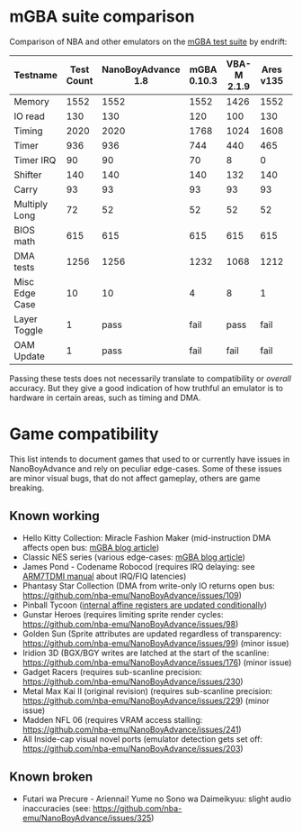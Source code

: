 
# mGBA suite comparison

Comparison of NBA and other emulators on the [mGBA test suite](https://github.com/mgba-emu/suite) by endrift:

Testname      | Test Count | NanoBoyAdvance 1.8 | mGBA 0.10.3 |    VBA-M 2.1.9 | Ares v135 | SkyEmu V3  |
--------------|------------|--------------------|-------------|----------------|-----------|------------|
Memory        |       1552 |               1552 |        1552 |           1426 |      1552 |       1552 |
IO read       |        130 |                130 |         120 |            100 |       130 |        130 |
Timing        |       2020 |               2020 |        1768 |           1024 |      1608 |       2020 |
Timer         |        936 |                936 |         744 |            440 |       465 |        706 |
Timer IRQ     |         90 |                 90 |          70 |              8 |         0 |         90 |
Shifter       |        140 |                140 |         140 |            132 |       140 |        140 |
Carry         |         93 |                 93 |          93 |             93 |        93 |         93 |
Multiply Long |         72 |                 52 |          52 |             52 |        52 |         52 |
BIOS math     |        615 |                615 |         615 |            615 |       615 |        615 |
DMA tests     |       1256 |               1256 |        1232 |           1068 |      1212 |       1256 |
Misc Edge Case|         10 |                 10 |           4 |              8 |         1 |          4 |
Layer Toggle  |          1 |               pass |        fail |           pass |      fail |       pass |
OAM Update    |          1 |               pass |        fail |           fail |      fail |       pass |

Passing these tests does not necessarily translate to compatibility or *overall* accuracy.
But they give a good indication of how truthful an emulator is to hardware in certain areas, such as timing and DMA.

# Game compatibility

This list intends to document games that used to or currently have issues in NanoBoyAdvance and rely on peculiar edge-cases.
Some of these issues are minor visual bugs, that do not affect gameplay, others are game breaking.

## Known working

- Hello Kitty Collection: Miracle Fashion Maker (mid-instruction DMA affects open bus: [mGBA blog article](https://mgba.io/2020/01/25/infinite-loop-holy-grail/))
- Classic NES series (various edge-cases: [mGBA blog article](https://mgba.io/2014/12/28/classic-nes/))
- James Pond - Codename Robocod (requires IRQ delaying: see [ARM7TDMI manual](https://documentation-service.arm.com/static/5e8e1323fd977155116a3129?token=) about IRQ/FIQ latencies)
- Phantasy Star Collection (DMA from write-only IO returns open bus: https://github.com/nba-emu/NanoBoyAdvance/issues/109)
- Pinball Tycoon ([internal affine registers are updated conditionally](https://github.com/mgba-emu/mgba/issues/1668#issuecomment-925306878))
- Gunstar Heroes (requires limiting sprite render cycles: https://github.com/nba-emu/NanoBoyAdvance/issues/98)
- Golden Sun (Sprite attributes are updated regardless of transparency: https://github.com/nba-emu/NanoBoyAdvance/issues/99) (minor issue)
- Iridion 3D (BGX/BGY writes are latched at the start of the scanline: https://github.com/nba-emu/NanoBoyAdvance/issues/176) (minor issue)
- Gadget Racers (requires sub-scanline precision: https://github.com/nba-emu/NanoBoyAdvance/issues/230)
- Metal Max Kai II (original revision) (requires sub-scanline precision: https://github.com/nba-emu/NanoBoyAdvance/issues/229) (minor issue)
- Madden NFL 06 (requires VRAM access stalling: https://github.com/nba-emu/NanoBoyAdvance/issues/241)
- All Inside-cap visual novel ports (emulator detection gets set off: https://github.com/nba-emu/NanoBoyAdvance/issues/203)

## Known broken

- Futari wa Precure - Ariennai! Yume no Sono wa Daimeikyuu: slight audio inaccuracies (see: https://github.com/nba-emu/NanoBoyAdvance/issues/325)
